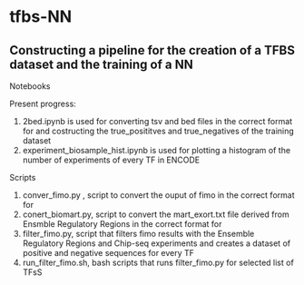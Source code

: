# tfbs-NN
## Constructing a pipeline for the creation of a TFBS dataset and the training of a NN 


Notebooks

Present progress:
  1. 2bed.ipynb is used for converting tsv and bed files in the correct format for <bedtools intersect> and costructing the true_posititves and true_negatives of the training dataset
  2. experiment_biosample_hist.ipynb is used for plotting a histogram of the number of experiments of every TF in ENCODE

Scripts

  1. conver_fimo.py , script to convert the ouput of fimo in the correct format for <bedtools intersect>
  2. conert_biomart.py, script to convert the mart_exort.txt file derived from Ensmble Regulatory Regions in the correct format for <bedtools intersect>
  3. filter_fimo.py, script that filters fimo results with the Ensemble Regulatory Regions and Chip-seq experiments and creates a dataset of positive and negative sequences for every TF
  4. run_filter_fimo.sh, bash scripts that runs filter_fimo.py for selected list of TFsS
